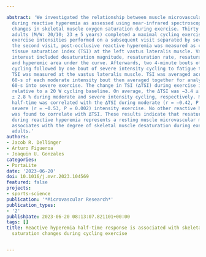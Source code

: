 ---
abstract: 'We investigated the relationship between muscle microvascular responses
  during reactive hyperemia as assessed using near-infrared spectroscopy (NIRS) with
  changes in skeletal muscle oxygen saturation during exercise. Thirty young untrained
  adults (M/W: 20/10; 23 ± 5 years) completed a maximal cycling exercise test to determine
  exercise intensities performed on a subsequent visit separated by seven days. At
  the second visit, post-occlusive reactive hyperemia was measured as changes in NIRS-derived
  tissue saturation index (TSI) at the left vastus lateralis muscle. Variables of
  interest included desaturation magnitude, resaturation rate, resaturation half-time,
  and hyperemic area under the curve. Afterwards, two 4-minute bouts of moderate intensity
  cycling followed by one bout of severe intensity cycling to fatigue took place while
  TSI was measured at the vastus lateralis muscle. TSI was averaged across the last
  60-s of each moderate intensity bout then averaged together for analysis, and at
  60-s into severe exercise. The change in TSI (∆TSI) during exercise is expressed
  relative to a 20 W cycling baseline. On average, the ΔTSI was −3.4 ± 2.4 % and −7.2
  ± 2.8 % during moderate and severe intensity cycling, respectively. Resaturation
  half-time was correlated with the ΔTSI during moderate (r = −0.42, P = 0.01) and
  severe (r = −0.53, P = 0.002) intensity exercise. No other reactive hyperemia variable
  was found to correlate with ΔTSI. These results indicate that resaturation half-time
  during reactive hyperemia represents a resting muscle microvascular measure that
  associates with the degree of skeletal muscle desaturation during exercise in young
  adults.'
authors:
- Jacob R. Dellinger
- Arturo Figueroa
- Joaquin U. Gonzales
categories:
- PortaLite
date: '2023-06-20'
doi: 10.1016/j.mvr.2023.104569
featured: false
projects:
- sports-science
publication: '*Microvascular Research*'
publication_types:
- '2'
publishDate: 2023-06-20 08:13:07.821101+00:00
tags: []
title: Reactive hyperemia half-time response is associated with skeletal muscle oxygen
  saturation changes during cycling exercise

---
